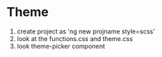 # Theme

1. create project as 'ng new projname style=scss'  
2. look at the functions.css and theme.css
3. look theme-picker component 

